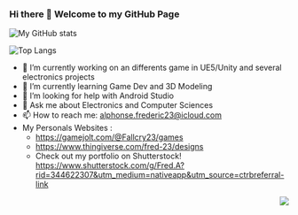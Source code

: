 ### Hi there 👋   Welcome to my GitHub Page
![My GitHub stats](https://github-readme-stats.vercel.app/api?username=Fred-23&show_icons=true&theme=white&include_all_commits=true)

![Top Langs](https://github-readme-stats.vercel.app/api/top-langs/?username=Fred-23&theme=transparent&langs_count=10&hide=kvlang,shell,&hide_progress=true) 


- 🔭 I’m currently working on an differents game in UE5/Unity and several electronics projects
- 🌱 I’m currently learning Game Dev and 3D Modeling
- 🤔 I’m looking for help with Android Studio
- 💬 Ask me about Electronics and Computer Sciences
- 📫 How to reach me: alphonse.frederic23@icloud.com
- My Personals Websites  :
	- https://gamejolt.com/@Fallcry23/games
	- https://www.thingiverse.com/fred-23/designs
  - Check out my portfolio on Shutterstock! https://www.shutterstock.com/g/Fred.A?rid=344622307&utm_medium=nativeapp&utm_source=ctrbreferral-link



<!--
**Fred-23/Fred-23** is a ✨ _special_ ✨ repository because its `README.md` (this file) appears on your GitHub profile.

Here are some ideas to get you started:
https://img.shields.io/github/sponsors/<Fred-23>?label=Sponsor&logo=GitHub

- 👯 I’m looking to collaborate on ... 

- 😄 Pronouns: ...
- ⚡ Fun fact: ...
-->
<img  align="right" src="https://komarev.com/ghpvc/?username=Fred-23&label=Profile%20views&color=0e75b6&style=flat"  />
